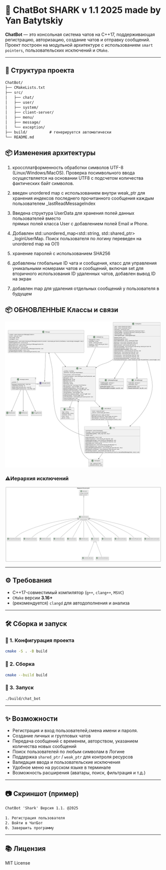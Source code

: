 # 💬 ChatBot SHARK v 1.1 2025 made by Yan Batytskiy

**ChatBot** — это консольная система чатов на C++17, поддерживающая регистрацию, авторизацию, создание чатов и отправку сообщений. Проект построен на модульной архитектуре с использованием `smart pointers`, пользовательских исключений и `CMake`.

---

## 🧱 Структура проекта

```
ChatBot/
├── CMakeLists.txt
├── src/
│   ├── chat/
│   ├── user/
│   ├── system/
│   ├── client-server/
│   ├── menu/
│   ├── message/
│   └── exception/
├── build/          # генерируется автоматически
└── README.md
```

## 📦 Изменения архитектуры
1. кроссплатформенность обработки символов UTF-8 (Linux/Windows/MacOS).
   Проверка посимвольного ввода осуществляется на основании UTF8
   с подсчетом количества фактических байт символов.

2. введен unordered map с использованием внутри weak_ptr для хранения индексов последнего прочитанного сообщения каждым пользователем _lastReadMessageIndex

3. Введена структура UserData для хранения полей данных пользователей вместо 	
   прямыx полей класса User с добавлением полей Email и Phone.

4. Добавлен std::unordered_map<std::string, std::shared_ptr<User>> _loginUserMap. Поиск пользователя по логину переведен на unordered map на O(1)

5. хранение паролей с использованием SHA256

6. добавлены глобальные ID чата и сообщения, класс для управления уникальными номерами чатов и сообщений, включая set для вторичного использования ID удаленных чатов, добавлен вывод ID на экран

7. добавлен map для удаления отдельных сообщений у пользователя в будущем

## 📦  ОБНОВЛЕННЫЕ Классы и связи

![Классы](./Classes.png)

### ⚠️Иерархия исключений

![Исключения](./Exceptions.png)

---

## ⚙️ Требования

- C++17-совместимый компилятор (`g++`, `clang++`, `MSVC`)
- `CMake` версии **3.16+**
- (рекомендуется) `clangd` для автодополнения и анализа

---

## 🛠️ Сборка и запуск

### 🔧 1. Конфигурация проекта
```bash
cmake -S . -B build
```

### 🧪 2. Сборка
```bash
cmake --build build
```

### 🚀 3. Запуск
```bash
./build/chat_bot
```

---

## ✨ Возможности

- Регистрация и вход пользователей,смена имени и пароля.
- Создание личных и групповых чатов
- Передача сообщений с временем, авторством, указанием количества новых сообщений
- Поиск пользователей по любым символам в Логине
- Поддержка `shared_ptr` / `weak_ptr` для контроля ресурсов
- Валидация ввода и пользовательские исключения
- Удобное меню на русском языке в терминале
- Возможность расширения (аватары, поиск, фильтрация и т.д.)

---

## 📷 Скриншот (пример)

```text
ChatBot 'Shark' Версия 1.1. @2025

1. Регистрация пользователя
2. Войти в ЧатБот
0. Завершить программу
```

---

## 📚 Лицензия

MIT License
